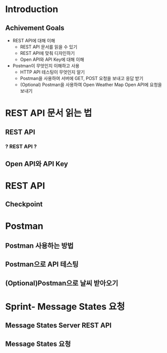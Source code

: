 # Introduction
## Achivement Goals
- REST API에 대해 이해
  - REST API 문서를 읽을 수 있기
  - REST API에 맞춰 디자인하기
  - Open API와 API Key에 대해 이해
- Postman이 무엇인지 이해하고 사용
  - HTTP API 테스팅이 무엇인지 알기
  - Postman을 사용하여 서버에 GET, POST 요청을 보내고 응답 받기
  - (Optional) Postman을 사용하여 Open Weather Map Open API에 요청을 보내기

# REST API 문서 읽는 법
## REST API 
### ? REST API ?


## Open API와 API Key


# REST API
## Checkpoint


# Postman
## Postman 사용하는 방법


## Postman으로 API 테스팅


## (Optional)Postman으로 날씨 받아오기


# Sprint- Message States 요청
## Message States Server REST API


## Message States 요청

